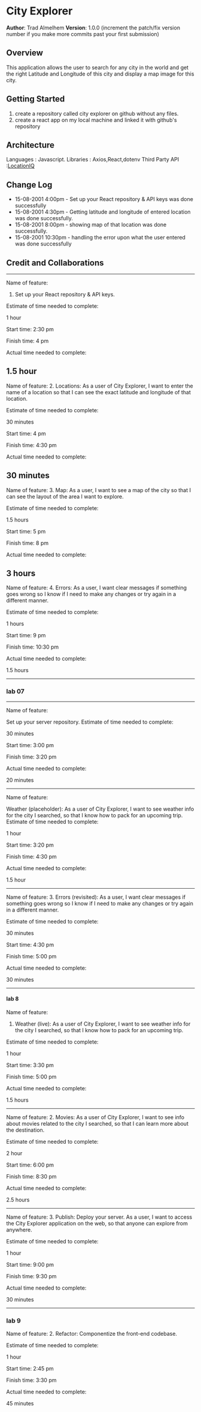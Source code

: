 # City Explorer

**Author**: Trad Almelhem
**Version**: 1.0.0 (increment the patch/fix version number if you make more commits past your first submission)

## Overview
This application allows the user to search for any city in the world and get the right Latitude and Longitude of this city and display a map image for this city.

<!-- Provide a high level overview of what this application is and why you are building it, beyond the fact that it's an assignment for this class. (i.e. What's your problem domain?) -->

## Getting Started
1. create a repository called city explorer on github without any files.
2. create a react app on my local machine and linked it with github's repository
<!-- What are the steps that a user must take in order to build this app on their own machine and get it running? -->

## Architecture
<!-- Provide a detailed description of the application design. What technologies (languages, libraries, etc) you're using, and any other relevant design information. -->
Languages : Javascript.
Libraries : Axios,React,dotenv
Third Party API :[LocationIQ](https://locationiq.com/)

## Change Log
<!-- Use this area to document the iterative changes made to your application as each feature is successfully implemented. Use time stamps. Here's an example:

01-01-2001 4:59pm - Application now has a fully-functional express server, with a GET route for the location resource. -->

* 15-08-2001 4:00pm -  Set up your React repository & API keys was done successfully
* 15-08-2001 4:30pm -  Getting latitude and longitude of entered location was done successfully.
* 15-08-2001 8:00pm -  showing map of that location was done successfully.
* 15-08-2001 10:30pm - handling the error upon what the user entered was done successfully


## Credit and Collaborations
<!-- Give credit (and a link) to other people or resources that helped you build this application. --> 

---------
Name of feature:
1. Set up your React repository & API keys.

Estimate of time needed to complete:

1 hour

Start time: 2:30 pm

Finish time: 4 pm

Actual time needed to complete: 

1.5 hour
-------
Name of feature:
2. Locations: As a user of City Explorer, I want to enter the name of a location so that I can see the exact latitude and longitude of that location.

Estimate of time needed to complete:

30 minutes

Start time: 4 pm

Finish time: 4:30 pm

Actual time needed to complete: 

30 minutes
------

Name of feature:
3. Map: As a user, I want to see a map of the city so that I can see the layout of the area I want to explore.

Estimate of time needed to complete:

1.5 hours

Start time: 5 pm

Finish time: 8 pm

Actual time needed to complete: 

3 hours
------

Name of feature:
4. Errors: As a user, I want clear messages if something goes wrong so I know if I need to make any changes or try again in a different manner.

Estimate of time needed to complete:

1 hours

Start time: 9 pm

Finish time: 10:30 pm

Actual time needed to complete: 

1.5 hours


---------------
### lab 07

-----------------


Name of feature:

Set up your server repository.
Estimate of time needed to complete:

30 minutes

Start time: 3:00 pm

Finish time: 3:20 pm

Actual time needed to complete:

20 minutes

--------------

Name of feature:

Weather (placeholder): As a user of City Explorer, I want to see weather info for the city I searched, so that I know how to pack for an upcoming trip.
Estimate of time needed to complete:

1 hour

Start time: 3:20 pm

Finish time: 4:30 pm

Actual time needed to complete:

1.5 hour

-----------

Name of feature: 3. Errors (revisited): As a user, I want clear messages if something goes wrong so I know if I need to make any changes or try again in a different manner.

Estimate of time needed to complete:

30 minutes

Start time: 4:30 pm

Finish time: 5:00 pm

Actual time needed to complete:

30 minutes


-----------


#### lab 8




Name of feature:
1. Weather (live): As a user of City Explorer, I want to see weather info for the city I searched, so that I know how to pack for an upcoming trip.

Estimate of time needed to complete:

1 hour

Start time: 3:30 pm

Finish time: 5:00 pm

Actual time needed to complete:

1.5 hours

-----------


Name of feature:
2. Movies: As a user of City Explorer, I want to see info about movies related to the city I searched, so that I can learn more about the destination.

Estimate of time needed to complete:

2 hour

Start time: 6:00 pm

Finish time: 8:30 pm

Actual time needed to complete:

2.5 hours

-----------


Name of feature:
3. Publish: Deploy your server. As a user, I want to access the City Explorer application on the web, so that anyone can explore from anywhere.

Estimate of time needed to complete:

1 hour

Start time: 9:00 pm

Finish time: 9:30 pm

Actual time needed to complete:

30 minutes

-----------

### lab 9 

Name of feature:
2. Refactor: Componentize the front-end codebase.

Estimate of time needed to complete:

1 hour

Start time: 2:45 pm

Finish time: 3:30 pm

Actual time needed to complete:

45 minutes

